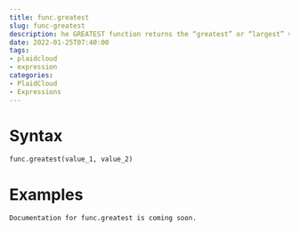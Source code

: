 ```yaml
---
title: func.greatest
slug: func-greatest
description: he GREATEST function returns the “greatest” or “largest” value from the list of expressions
date: 2022-01-25T07:40:00
tags:
- plaidcloud
- expression
categories:
- PlaidCloud
- Expressions
---
```



# Syntax



```
func.greatest(value_1, value_2)
```


# Examples



```
Documentation for func.greatest is coming soon.
```
